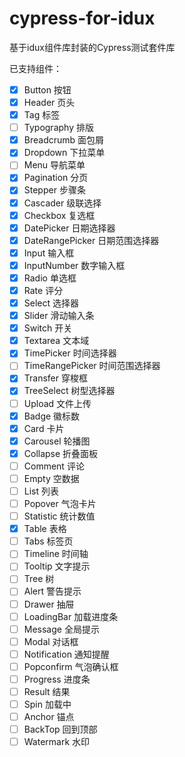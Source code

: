 # cypress-for-idux

基于idux组件库封装的Cypress测试套件库

已支持组件：
- [x] Button 按钮
- [x] Header 页头
- [x] Tag 标签
- [ ] Typography 排版
- [x] Breadcrumb 面包屑
- [x] Dropdown 下拉菜单
- [ ] Menu 导航菜单
- [x] Pagination 分页
- [x] Stepper 步骤条
- [x] Cascader 级联选择
- [x] Checkbox 复选框
- [x] DatePicker 日期选择器
- [x] DateRangePicker 日期范围选择器
- [x] Input 输入框
- [x] InputNumber 数字输入框
- [x] Radio 单选框
- [x] Rate 评分
- [x] Select 选择器
- [x] Slider 滑动输入条
- [x] Switch 开关
- [x] Textarea 文本域
- [x] TimePicker 时间选择器
- [ ] TimeRangePicker 时间范围选择器
- [x] Transfer 穿梭框
- [x] TreeSelect 树型选择器
- [ ] Upload 文件上传
- [x] Badge 徽标数
- [x] Card 卡片
- [x] Carousel 轮播图
- [x] Collapse 折叠面板
- [ ] Comment 评论
- [ ] Empty 空数据
- [ ] List 列表
- [ ] Popover 气泡卡片
- [ ] Statistic 统计数值
- [x] Table 表格
- [ ] Tabs 标签页
- [ ] Timeline 时间轴
- [ ] Tooltip 文字提示
- [ ] Tree 树
- [ ] Alert 警告提示
- [ ] Drawer 抽屉
- [ ] LoadingBar 加载进度条
- [ ] Message 全局提示
- [ ] Modal 对话框
- [ ] Notification 通知提醒
- [ ] Popconfirm 气泡确认框
- [ ] Progress 进度条
- [ ] Result 结果
- [ ] Spin 加载中
- [ ] Anchor 锚点
- [ ] BackTop 回到顶部
- [ ] Watermark 水印
